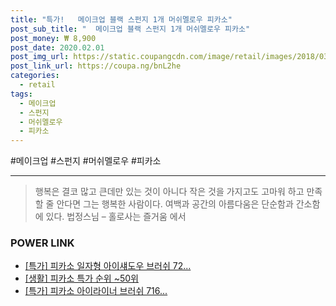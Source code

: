 ```yaml
--- 
title: "특가!   메이크업 블랙 스펀지 1개 머쉬멜로우 피카소" 
post_sub_title: "  메이크업 블랙 스펀지 1개 머쉬멜로우 피카소" 
post_money: ₩ 8,900 
post_date: 2020.02.01 
post_img_url: https://static.coupangcdn.com/image/retail/images/2018/03/05/11/0/48798c39-a567-4bb6-a2eb-bbcea5d04c20.jpg 
post_link_url: https://coupa.ng/bnL2he 
categories: 
  - retail 
tags: 
  - 메이크업 
  - 스펀지 
  - 머쉬멜로우 
  - 피카소 
--- 
```

  #메이크업 #스펀지 #머쉬멜로우 #피카소 
<hr> 

> 행복은 결코 많고 큰데만 있는 것이 아니다 작은 것을 가지고도 고마워 하고 만족할 줄 안다면 그는 행복한 사람이다. 여백과 공간의 아름다움은 단순함과 간소함에 있다. 법정스님 – 홀로사는 즐거움 에서 


### POWER LINK

* <a href="https://blog.naver.com/sakai111/221786859501" target="_blank">[특가] 피카소 일자형 아이섀도우 브러쉬 72...</a>
* <a href="https://blog.naver.com/sakai111/221791998590" target="_blank"> [생활] 피카소 특가 순위 ~50위</a>
* <a href="https://blog.naver.com/santokki14/221792054966" target="_blank">[특가] 피카소 아이라이너 브러쉬 716...</a>

